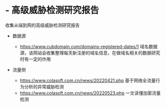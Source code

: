 # - 高级威胁检测研究报告
收集从端到网的高级威胁检测研究报告

- 数据源
  - https://www.cubdomain.com/domains-registered-dates/1 域名数据源，该网站会收集整理每天新注册的域名信息，在做域名相关的数据研究时有一定的作用

- 流量侧
  - https://www.colasoft.com.cn/news/20220421.php 基于网络全流量行为分析的异常威胁检测
  - https://www.colasoft.com.cn/news/20220523.php 一文读懂加密流量检测
